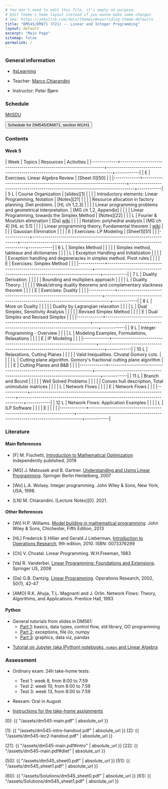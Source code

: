 ```yaml
---
# You don't need to edit this file, it's empty on purpose.
# Edit theme's home layout instead if you wanna make some changes
# See: https://jekyllrb.com/docs/themes/#overriding-theme-defaults
title: "DM545/DM871 (F21) -- Linear and Integer Programming"
layout: default
excerpt: "Main Page"
sitemap: false
permalink: /
---
```




### General information



- [ItsLearning](https://sdu.itslearning.com/ContentArea/ContentArea.aspx?LocationID=9174&LocationType=1)

- Teacher: [Marco Chiarandini](https://imada.sdu.dk/~marco)

- Instructor: Peter Bjørn  <!-- pbjoe17@student.sdu.dk -->



### Schedule


<p>
<a href="https://mitsdu.sdu.dk/skema/activity/N330047101/f21">MitSDU</a>
</p>

<button onclick="myFunction('h2')" class="w3-btn w3-cell
w3-left-align">Schedule for DM545/DM871, section M1/H1 <i class="fa fa-caret-down"></i></button>
<div id="h2" class="w3-container w3-hide">

<div class="w3-responsive">

<div w3-include-html="./assets/dm545_m1.html"></div>
<script>
w3.includeHTML();
</script>
</div>
</div>






### Contents


#### Week 5

| Week        | Topics                                                               | Resources                                                                      | Activities |
|-------------+----------------------------------------------------------------------+--------------------------------------------------------------------------------+------------|
| E           | Exercises: Linear Algebra Review                                     | [Sheet 0][50]                                                                  |            |
|-------------+----------------------------------------------------------------------+--------------------------------------------------------------------------------+------------|
| 5 L         | Course Organization                                                  | [slides][1]                                                                    |            |
|             | Introductory elements: Linear Programming, Notation                  | [Notes][21]                                                                    |            |
|             | Resource allocation in factory planning. Diet problem.               | [HL ch 1,2,3]                                                                  |            |
|             | Linear programming problems and geometrical interpretation.          | [MG ch 1,2, Appendix]                                                          |            |
|             | Linear Programming, towards the Simplex Method                       | [Notes][22]                                                                    |            |
| L           | Fourier & Moutzkin elimination                                       | [Da] [wiki](http://en.wikipedia.org/wiki/Fourier%E2%80%93Motzkin_elimination)  |            |
|             | Notation: polyhedral analysis                                        | [MG ch 4] [HL sc 5.1]                                                          |            |
|             | Linear programming theory, Fundamental theorem                       | [wiki](http://en.wikipedia.org/wiki/Fundamental_theorem_of_linear_programming) |            |
|             | Gaussian Elimination                                                 |                                                                                |            |
| E           | Exercises: LP Modeling                                               | [Sheet1][51]                                                                   |            |
|-------------+----------------------------------------------------------------------+--------------------------------------------------------------------------------+------------|
| 6        L  | Simplex Method                                                       |                                                                                |            |
|             | Simplex method, tableaux and dictionaries                            |                                                                                |            |
| L           | Exception Handling and Initialization                                |                                                                                |            |
|             | Exception handling and degeneracies in simplex method. Pivot rules   |                                                                                |            |
| E           | Exercises: Simplex Method                                            |                                                                                |            |
|-------------+----------------------------------------------------------------------+--------------------------------------------------------------------------------+------------|
| 7    L      | Duality Derivation:                                                  |                                                                                |            |
|             | Bounding and multipliers approach                                    |                                                                                |            |
| L           | Duality Theory:                                                      |                                                                                |            |
|             | Weak/strong duality theorems and complementary slackness theorem     |                                                                                |            |
| E           | Exercises: Duality                                                   |                                                                                |            |
|-------------+----------------------------------------------------------------------+--------------------------------------------------------------------------------+------------|
| 8      L    | More on Duality                                                      |                                                                                |            |
|             | Duality by Lagrangian relaxation                                     |                                                                                |            |
| L           | Dual Simplex, Sensitivity Analysis                                   |                                                                                |            |
|             | Revised Simplex Method                                               |                                                                                |            |
| E           | Dual Simplex and Revised Simplex                                     |                                                                                |            |
|-------------+----------------------------------------------------------------------+--------------------------------------------------------------------------------+------------|
| 9        L  | Integer Programming - Overview                                       |                                                                                |            |
| L           | Modeling Examples, Formulations, Relaxations                         |                                                                                |            |
| E           | IP Modeling                                                          |                                                                                |            |
|-------------+----------------------------------------------------------------------+--------------------------------------------------------------------------------+------------|
| 10        L | Relaxations, Cutting Planes                                          |                                                                                |            |
|             | Valid Inequalities. Chvatal Gomory cuts.                             |                                                                                |            |
| L           | Cutting plane algorithm. Gomory's fractional cutting plane algorithm |                                                                                |            |
| E           | Cutting Planes and B&B                                               |                                                                                |            |
|-------------+----------------------------------------------------------------------+--------------------------------------------------------------------------------+------------|
| 11        L | Branch and Bound                                                     |                                                                                |            |
|             | Well Solved Problems                                                 |                                                                                |            |
|             | Convex hull description, Total unimodular matrices                   |                                                                                |            |
| L           | Network Flows                                                        |                                                                                |            |
| E           | Network Flows                                                        |                                                                                |            |
|-------------+----------------------------------------------------------------------+--------------------------------------------------------------------------------+------------|
| 12        L | Network Flows: Application Examples                                  |                                                                                |            |
| L           | ILP Software                                                         |                                                                                |            |
| E           |                                                                      |                                                                                |            |
|-------------+----------------------------------------------------------------------+--------------------------------------------------------------------------------+------------|





<!---
,[./Training/dm545_sheet0.pdf][Sheet0 with python]]; intro to Python: [[./Slides/dm545_python1.pdf][1] [[./Slides/dm545_python2.pdf][2] |            |
-->


### Literature

#### Main References


- [F] M. Fischetti, [Introduction to Mathematical Optimization](https://www.amazon.com/Introduction-Mathematical-Optimization-Matteo-Fischetti/dp/1692792024)
  Independently published, 2019

- [MG] J. Matousek and B. Gartner. [Understanding and Using Linear Programming](http://dx.doi.org/10.1007/978-3-540-30717-4). Springer Berlin Heidelberg, 2007

- [Wo]  L.A. Wolsey. Integer programming. John Wiley & Sons, New York, USA, 1998.

- [LN] M. Chiarandini. [Lecture Notes][0]. 2021.


#### Other References



- [Wi] H.P. Williams. [Model building in mathematical programming](http://site.ebrary.com.proxy1-bib.sdu.dk:2048/lib/sdub/detail.action?docID=10657847). John Wiley & Sons, Chichester, Fifth Edition, 2013

- [HL] Frederick S Hillier and Gerald J Lieberman, [Introduction to Operations Research](http://highered.mcgraw-hill.com/sites/0073376299/information_center_view0/), 9th edition, 2010. ISBN: 0073376299

- [Ch] V. Chvatal. Linear Programming. W.H.Freeman, 1983

- [Va] R. Vanderbei. [Linear Programming: Foundations and Extensions](http://dx.doi.org/10.1007/978-0-387-74388-2). Springer US, 2008

- [Da] G.B. Dantzig.  [Linear Programming](http://dx.doi.org/10.1287/opre.50.1.42.17798). Operations Research, 2002, 50(1), 42-47


<!---  [CL] J. Clausen and J. Larsen. [Supplementary notes to networks and integer programming.](./DTUsupplnotes020209.pdf) Lecture Notes, DTU, 2009 -->


- [AMO] R.K. Ahuja, T.L. Magnanti and J. Orlin. Network Flows: Theory, Algorithms, and Applications. Prentice Hall, 1993


<!-- 


- [PRKM] João Pedro Pedroso, Abdur Rais, Mikio Kubo and Masakazu
  Muramatsu. [[https://scipbook.readthedocs.io][/Mathematical Optimization: Solving Problems using SCIP and Python/]].

- [An] E. Andersen. [[./Files/infeas.pdf][/How to use Farkas's Lemma to say something
  important about linear infeasible problems/]]. MOSEK Technical Repot
  TR-2011-1. 2011.

- [KN] Ed Klotz Alexandra M. Newman [[http://www.google.dk/url?sa=t&rct=j&q=&esrc=s&source=web&cd=1&cad=rja&uact=8&ved=0CCYQFjAA&url=http%3A%2F%2Finside.mines.edu%2F~anewman%2FMIP_practice120212.pdf&ei=H8VpVYatKoHRsgGhrICQAQ&usg=A
FQjCNGDviG6Bma4qepI-0s-GvdaIVc-6Q&sig2=5jT4rnDJkdBU2G1FJowLkQ][Practical Guidelines for Solving Difficult Mixed Integer Linear Programs]]. 2012

--> 





#### Python

- General tutorials from slides in DM561: 
  - [Part 1](https://dm561.github.io/assets/dm561-lec1.pdf): basics, data types, control flow, std library, OO programming
  - [Part 2](https://dm561.github.io/assets/dm561-lec2.pdf): exceptions, file i/o, numpy
  - [Part 3](https://dm561.github.io/assets/dm561-lec3.pdf): graphics, data viz, pandas


<!--- - [Youtube series](https://www.youtube.com/playlist?list=PL-osiE80TeTt2d9bfVyTiXJA-UTHn6WwU) -->


- [Tutorial on Jupyter (aka IPython) notebooks, `numpy` and Linear Algebra](https://github.com/DM871/dm871.github.io/blob/main/notebooks/Tutorial.ipynb)




### Assessment


- Ordinary exam: 24h take-home tests:
  - Test 1: week 8, from 8:00 to 7:59
  - Test 2: week 10, from 8:00 to 7:59
  - Test 3: week 13, from 8:00 to 7:59


- Reexam: Oral in August


- [Instructions for the take-home assignments](./notes/editing.html)





[0]: {{ "/assets/dm545-main.pdf" | absolute_url }}

[1]: {{ "/assets/dm545-intro-handout.pdf" | absolute_url }}
[2]: {{ "/assets/dm545-lec2-handout.pdf" | absolute_url }}


[21]: {{ "/assets/dm545-main.pdf#intro" | absolute_url }}
[22]: {{ "/assets/dm545-main.pdf#diet" | absolute_url }}


[50]: {{ "/assets/dm545_sheet0.pdf" | absolute_url }}
[51]: {{ "/assets/dm545_sheet1.pdf" | absolute_url }}



[60]: {{ "/assets/Solutions/dm545_sheet0.pdf" | absolute_url }}
[61]: {{ "/assets/Solutions/dm545_sheet1.pdf" | absolute_url }}






<!---




| 6        L | Simplex Method                                                       | [ [[./Notes/dm545-main.pdf#simplexalgorithm1][Notes]] ] [ [[https://imada.sdu.dk/~marco/DM871/Resources/Ipython/Tutorial4Exam.html][Python tutorial]] ]                                                                                                                                                                 |            |
|            | Simplex method, tableaux and dictionaries                            | *[MG ch 5]* *[HL sc 4.1-4.4]*                                                                                                                                                                 |            |
| L          | Exception Handling and Initialization                                | [ [[./Notes/dm545-main.pdf#exceptions][Notes]] ]    [ [[./Training/Solutions/dm545_sheet2_plus.pdf][compedium]] ]                                                                                                                                                                    |            |
|            | Exception handling and degeneracies in simplex method. Pivot rules   | *[MG ch 5]*, *[HL sc 4.5]*                                                                                                                                                                    |            |
| E          | LP Modeling                                                          | [[./Training/dm545_sheet1.pdf][Sheet1]]                                                        [[./Training/Solutions/dm545_sheet1.pdf][Sheet1]]                                                                                                                          |            |
|------------+----------------------------------------------------------------------+-----------------------------------------------------------------------------------------------------------------------------------------------------------------------------------------------+------------|
| 7          | Duality Derivation:                                                  | [ [[./Notes/dm545-main.pdf#duality][Notes]] ]                                                                                                                                                                                     |            |
|            | Bounding and multipliers approach                                    | *[MG sc 6.1-6.3]* *[HL sc 6.1-6.4]*                                                                                                                                                           |            |
|            | Duality Theory:                                                      |                                                                                                                                                                                               |            |
|            | Weak/strong duality theorems and complementary slackness theorem     |                                                                                                                                                                                               |            |
| E          | Simplex Method                                                       | [[./Training/dm545_sheet2.pdf][Sheet2]]                                                           [[./Resources/Ipython/sheet2.html][Sheet2 (Johannes)]];   [[./Training/Solutions/dm545_sheet2.pdf][Sheet2 (Marco)]]                                                                                          |            |
|------------+----------------------------------------------------------------------+-----------------------------------------------------------------------------------------------------------------------------------------------------------------------------------------------+------------|
| 8          | More on Duality                                                      | [ [[./Notes/dm545-main.pdf#geometricdual][Notes]] ]                                                                                                                                                                                     |            |
|            | Duality by Lagrangian relaxation                                     | [CL ch 2]                                                                                                                                                                                     |            |
|            | Dual Simplex, Sensitivity Analysis                                   | [Va sc 7.1] [HL sc 7.1, 4.7]                                                                                                                                                                  |            |
|            | Revised Simplex Method                                               | [ [[./Notes/dm545-main.pdf#revised][Notes]] ]                                                                                                                                                                                     |            |
|            |                                                                      | [HL ch 5] [Va 6.1-6.5]                                                                                                                                                                        |            |
|            |                                                                      | [ [[./Files/Ch-Revised.pdf][Ch ch 7]] ]                                                                                                                                                                                   | Test 1     |
| E          | Duality                                                              | [[./Training/dm545_sheet3.pdf][Sheet3]]                                                            [[./Resources/Ipython/sheet3_2019.html][Sheet3 (Johannes)]];  [[./Training/Solutions/dm545_sheet3.pdf][Sheet3 (Marco)                                                 |            |
|------------+----------------------------------------------------------------------+-----------------------------------------------------------------------------------------------------------------------------------------------------------------------------------------------+------------|
| 9          | Integer Programming - Overview                                       | *[MG sc 6.4, 6.6, ch 3]* *[Wo ch 1]* @@html:<br>@@ [Wi ch 9.1-9.5]                                                                                                                            |            |
|            | Modeling Examples, Formulations, Relaxations                         | *[Wo ch 2]*                                                                                                                                                                                   |            |
| E          | Dual Simplex and Revised Simplex                                     | [[./Training/dm545_sheet4.pdf][Sheet4]]                                                           [[./Resources/Ipython/sheet4_2019.html][Sheet4 (Johannes)]];  [[./Training/Solutions/dm545_sheet4.pdf][Sheet4 (Marco)                                                  |            |
|------------+----------------------------------------------------------------------+-----------------------------------------------------------------------------------------------------------------------------------------------------------------------------------------------+------------|
| 10         | Relaxations, Cutting Planes                                          | *[Wo ch 7]*                                                                                                                                                                                   |            |
|            | Valid Inequalities. Chvatal Gomory cuts.                             |                                                                                                                                                                                               |            |
|            | Cutting plane algorithm. Gomory's fractional cutting plane algorithm | *[Wo ch 8.1-8.6]*                                                                                                                                                                             | Test 2     |
| E          | IP Modeling                                                          | [[./Training/dm545_sheet5.pdf][Sheet5]]                                                           [[./Resources/Ipython/sheet5_2019.html][Sheet5 (Johannes)]];  [[./Training/Solutions/dm545_sheet5.pdf][Sheet5 (Marco)                                                  |            |
|------------+----------------------------------------------------------------------+-----------------------------------------------------------------------------------------------------------------------------------------------------------------------------------------------+------------|
| 11         | Branch and Bound                                                     | *[Wo sec. 3.2-3.5]*    *[CL ch 7]*                                                                                                                                                            |            |
|            | Well Solved Problems                                                 |                                                                                                                                                                                               |            |
|            | Convex hull description, Total unimodular matrices                   |                                                                                                                                                                                               |            |
|            | Network Flows                                                        | *[CL ch 4,6,7]*                                                                                                                                                                               |            |
| E          | Cutting Planes and B&B                                               | [[./Training/dm545_gomory.pdf][Gomory cuts]]; [[./Training/dm545_bb.pdf][Branch and Bound]]                                     [[./Training/Solutions/dm545_gomory.pdf][gomory (Marco)]]; [[./Training/Solutions/dm545_bb.pdf][bb (Marco)]];  [[./Resources/Ipython/nikolai.html][Nikolai]]                                                                                        |            |
|------------+----------------------------------------------------------------------+-----------------------------------------------------------------------------------------------------------------------------------------------------------------------------------------------+------------|
| 12         | Network Flows: Application Examples                                  | [ [[./Notes/dm545-main.pdf][Notes]] ]  *[AOM sec 1.2]*                                                                                                                                                                    |            |
|            | ILP Software                                                         | [[./Slides/dm545-spreadsheet-handout.pdf][MinCosEx]]; [[https://www.imada.sdu.dk/~marco/Teaching/AY2017-2018/DM559/Files/mincost.xlsx][mincost.xlsx]];  [[https://imada.sdu.dk/~marco/Blog/optimization/spreadsheets/2017/10/25/spreadsheets.html][MILP in SpreadSheets]];  [[./Training/dm545_lab_scip.pdf][Lab]]                                                                                                                                           |            |
| E          | Network Flows                                                        | [[./Training/dm545_sheet6.pdf][NetFlows]]                                                          [[./Training/Solutions/dm545_sheet6.pdf][NetFlows]]                                                                                                                    |            |
|------------+----------------------------------------------------------------------+-----------------------------------------------------------------------------------------------------------------------------------------------------------------------------------------------+------------|
|            |                                                                      |                                                                                                                                                                                               | Test 3     |
|------------+----------------------------------------------------------------------+-----------------------------------------------------------------------------------------------------------------------------------------------------------------------------------------------+------------|



-->
